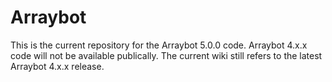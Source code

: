 # Arraybot

This is the current repository for the Arraybot 5.0.0 code. Arraybot 4.x.x code will not be available publically. The current wiki still refers to the latest Arraybot 4.x.x release.

